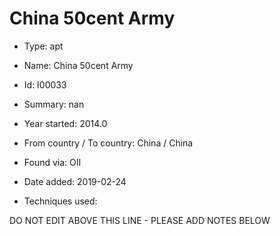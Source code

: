 # China 50cent Army

* Type: apt

* Name: China 50cent Army

* Id: I00033

* Summary: nan

* Year started: 2014.0

* From country / To country: China / China

* Found via: OII

* Date added: 2019-02-24

* Techniques used: 


DO NOT EDIT ABOVE THIS LINE - PLEASE ADD NOTES BELOW
